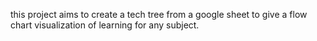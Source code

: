 this project aims to create a tech tree from a google sheet to give a flow chart visualization of learning for any subject.